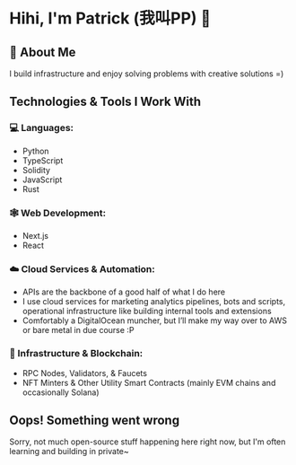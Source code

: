 # Hihi, I'm Patrick (我叫PP) 👋

## 📝 About Me

I build infrastructure and enjoy solving problems with creative solutions =)

## Technologies & Tools I Work With

### 💻 Languages:
- Python
- TypeScript
- Solidity
- JavaScript
- Rust

### 🕸️ Web Development:
- Next.js
- React

### ☁️ Cloud Services & Automation:
- APIs are the backbone of a good half of what I do here
- I use cloud services for marketing analytics pipelines, bots and scripts, operational infrastructure like building internal tools and extensions  
- Comfortably a DigitalOcean muncher, but I’ll make my way over to AWS or bare metal in due course :P

### 🔧 Infrastructure & Blockchain:
- RPC Nodes, Validators, & Faucets
- NFT Minters & Other Utility Smart Contracts (mainly EVM chains and occasionally Solana)

## Oops! Something went wrong

Sorry, not much open-source stuff happening here right now, but I'm often learning and building in private~
